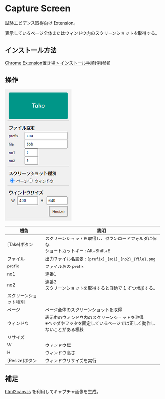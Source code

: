 # Capture Screen
試験エビデンス取得向け Extension。

表示しているページ全体またはウィンドウ内のスクリーンショットを取得する。

## インストール方法

[Chrome Extension置き場 > インストール手順(例)](../ReadMe.md#インストール手順例)参照

## 操作

![画面](./images/ss.png)

|機能   |説明   |
|---|---|
|[Take]ボタン   |スクリーンショットを取得し、ダウンロードフォルダに保存<br />ショートカットキー : Alt+Shift+S   |
|ファイル| 出力ファイル名設定 : `{prefix}_{no1}_{no2}_{file}.png` |
|prefix| ファイル名の prefix |
|no1| 連番1 |
|no2| 連番2<br />スクリーンショットを取得すると自動で 1 ずつ増加する。 |
|スクリーンショット種別||
|ページ| ページ全体のスクリーンショットを取得 |
|ウィンドウ| 表示中のウィンドウ内のスクリーンショットを取得<br />※ヘッダやフッタを固定しているページでは正しく動作しないことがある模様 |
|リサイズ||
|W|ウィンドウ幅|
|H|ウィンドウ高さ
|[Resize]ボタン|ウィンドウリサイズを実行|

## 補足
[html2canvas](https://html2canvas.hertzen.com/) を利用してキャプチャ画像を生成。
